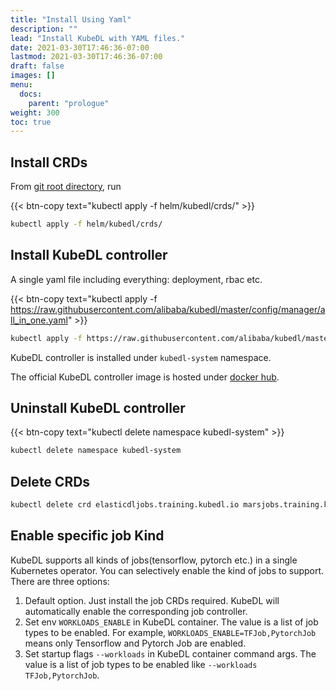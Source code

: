 ```yaml
---
title: "Install Using Yaml"
description: ""
lead: "Install KubeDL with YAML files."
date: 2021-03-30T17:46:36-07:00
lastmod: 2021-03-30T17:46:36-07:00
draft: false
images: []
menu:
  docs:
    parent: "prologue"
weight: 300
toc: true
---
```



## Install CRDs

From [git root directory](https://github.com/alibaba/kubedl), run

{{< btn-copy text="kubectl apply -f helm/kubedl/crds/" >}}
```bash
kubectl apply -f helm/kubedl/crds/
```

## Install KubeDL controller

A single yaml file including everything: deployment, rbac etc.

{{< btn-copy text="kubectl apply -f https://raw.githubusercontent.com/alibaba/kubedl/master/config/manager/all_in_one.yaml" >}}
```bash
kubectl apply -f https://raw.githubusercontent.com/alibaba/kubedl/master/config/manager/all_in_one.yaml
```
KubeDL controller is installed under `kubedl-system` namespace.

The official KubeDL controller image is hosted under [docker hub](https://hub.docker.com/r/kubedl/kubedl).

## Uninstall KubeDL controller

{{< btn-copy text="kubectl delete namespace kubedl-system" >}}
```bash
kubectl delete namespace kubedl-system
```

## Delete CRDs
```bash
kubectl delete crd elasticdljobs.training.kubedl.io marsjobs.training.kubedl.io mpijobs.training.kubedl.io pytorchjobs.training.kubedl.io tfjobs.training.kubedl.io xdljobs.training.kubedl.io xgboostjobs.training.kubedl.io
```

## Enable specific job Kind

KubeDL supports all kinds of jobs(tensorflow, pytorch etc.) in a single Kubernetes operator. You can selectively enable the kind of jobs to support.
There are three options:
1. Default option. Just install the job CRDs required. KubeDL will automatically enable the corresponding job controller.
2. Set env `WORKLOADS_ENABLE` in KubeDL container. The value is a list of job types to be enabled. For example, `WORKLOADS_ENABLE=TFJob,PytorchJob` means only Tensorflow and Pytorch Job are enabled.
3. Set startup flags `--workloads` in KubeDL container command args. The value is a list of job types to be enabled like `--workloads TFJob,PytorchJob`.
